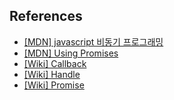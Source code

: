 ## References
- [[MDN] javascript 비동기 프로그래밍](https://developer.mozilla.org/ko/docs/Learn/JavaScript/Asynchronous/Introducing#%EB%8F%99%EA%B8%B0_%ED%94%84%EB%A1%9C%EA%B7%B8%EB%9E%98%EB%B0%8D)
- [[MDN] Using Promises](https://developer.mozilla.org/ko/docs/Web/JavaScript/Guide/Using_promises#guarantees)
- [[Wiki] Callback](https://ko.wikipedia.org/wiki/%EC%BD%9C%EB%B0%B1#%EC%99%B8%EB%B6%80_%EB%A7%81%ED%81%AC)
- [[Wiki] Handle](https://ko.wikipedia.org/wiki/%ED%95%B8%EB%93%A4_(%EC%BB%B4%ED%93%A8%ED%8C%85)#top-page)
- [[Wiki] Promise](https://ko.wikipedia.org/wiki/%ED%93%A8%EC%B2%98%EC%99%80_%ED%94%84%EB%A1%9C%EB%AF%B8%EC%8A%A4)